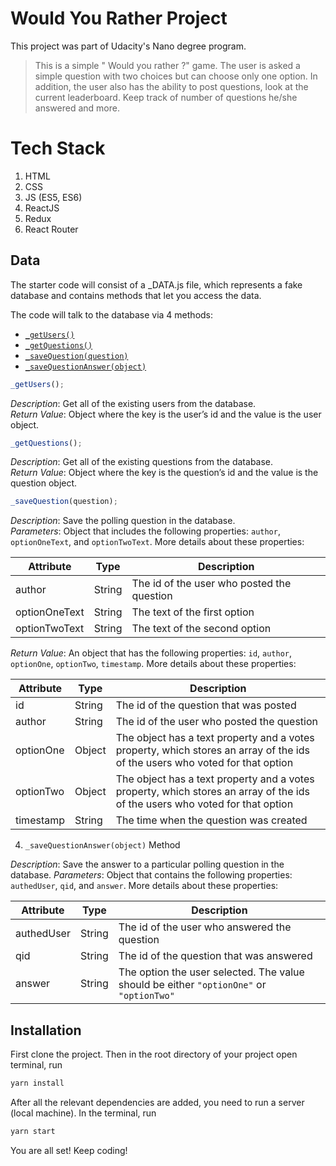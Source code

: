 # Would You Rather Project

This project was part of Udacity's Nano degree program.

> This is a simple " Would you rather ?" game. The user is asked a simple question with two choices but can choose only one option. In addition, the user also has the ability to post questions, look at the current leaderboard. Keep track of number of questions he/she answered and more.

# Tech Stack

1. HTML
2. CSS
3. JS (ES5, ES6)
4. ReactJS
5. Redux
6. React Router

## Data

The starter code will consist of a \_DATA.js file, which represents a fake database and contains methods that let you access the data.

The code will talk to the database via 4 methods:

- [`_getUsers()`](#_getUsers)
- [`_getQuestions()`](#_getQuestions)
- [`_saveQuestion(question)`](#_saveQuestion)
- [`_saveQuestionAnswer(object)`](#_saveQuestionAnswer)

```js
_getUsers();
```

_Description_: Get all of the existing users from the database.  
_Return Value_: Object where the key is the user’s id and the value is the user object.

```js
_getQuestions();
```

_Description_: Get all of the existing questions from the database.  
_Return Value_: Object where the key is the question’s id and the value is the question object.

```js
_saveQuestion(question);
```

_Description_: Save the polling question in the database.  
_Parameters_: Object that includes the following properties: `author`, `optionOneText`, and `optionTwoText`. More details about these properties:

| Attribute     | Type   | Description                                |
| ------------- | ------ | ------------------------------------------ |
| author        | String | The id of the user who posted the question |
| optionOneText | String | The text of the first option               |
| optionTwoText | String | The text of the second option              |

_Return Value_: An object that has the following properties: `id`, `author`, `optionOne`, `optionTwo`, `timestamp`. More details about these properties:

| Attribute | Type   | Description                                                                                                                  |
| --------- | ------ | ---------------------------------------------------------------------------------------------------------------------------- |
| id        | String | The id of the question that was posted                                                                                       |
| author    | String | The id of the user who posted the question                                                                                   |
| optionOne | Object | The object has a text property and a votes property, which stores an array of the ids of the users who voted for that option |
| optionTwo | Object | The object has a text property and a votes property, which stores an array of the ids of the users who voted for that option |
| timestamp | String | The time when the question was created                                                                                       |

4. `_saveQuestionAnswer(object)` Method

_Description_: Save the answer to a particular polling question in the database.
_Parameters_: Object that contains the following properties: `authedUser`, `qid`, and `answer`. More details about these properties:

| Attribute  | Type   | Description                                                                             |
| ---------- | ------ | --------------------------------------------------------------------------------------- |
| authedUser | String | The id of the user who answered the question                                            |
| qid        | String | The id of the question that was answered                                                |
| answer     | String | The option the user selected. The value should be either `"optionOne"` or `"optionTwo"` |

## Installation

First clone the project. Then in the root directory of your project open terminal, run

```bash
yarn install
```

After all the relevant dependencies are added, you need to run a server (local machine). In the terminal, run

```bash
yarn start
```

You are all set! Keep coding!
